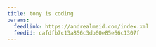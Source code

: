 ```yaml
---
title: tony is coding
params:
  feedlink: https://andrealmeid.com/index.xml
  feedid: cafdfb7c13a856c3db60e85e56c1307f
---
```

